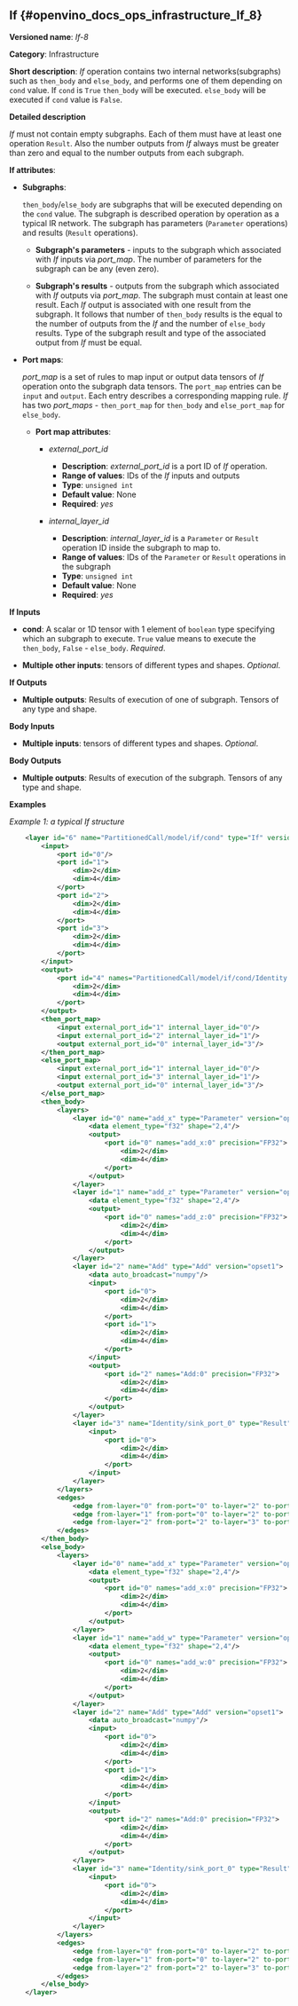 ## If <a name="If"></a> {#openvino_docs_ops_infrastructure_If_8}

**Versioned name**: *If-8*

**Category**: Infrastructure

**Short description**: *If* operation contains two internal networks(subgraphs) such as `then_body` and `else_body`, 
and performs one of them depending on `cond` value. If `cond` is  `True` `then_body` will be executed. `else_body`
 will be executed if `cond` value is `False`. 

**Detailed description**

*If* must not contain empty subgraphs. Each of them must have at least one operation `Result`. 
Also the number outputs from *If* always must be greater than zero and equal to the number outputs from each subgraph.

**If attributes**:

* **Subgraphs**:

    `then_body`/`else_body` are subgraphs that will be executed depending on the `cond` value. 
    The subgraph is described operation by operation as a typical IR network. 
    The subgraph has parameters (`Parameter` operations) and results (`Result` operations).
    
    * **Subgraph's parameters** - inputs to the subgraph which associated with *If* inputs via *port_map*. 
    The number of parameters for the subgraph can be any (even zero).
    
    * **Subgraph's results** - outputs from the subgraph which associated with *If* outputs via *port_map*.
    The subgraph must contain at least one result. Each *If* output is associated with one result from the subgraph. 
    It follows that number of `then_body` results is the equal to the number of outputs from the *If* and 
    the number of `else_body` results. 
    Type of the subgraph result and type of the associated output from *If* must be equal.
    

* **Port maps**:
    
    *port_map* is a set of rules to map input or output data tensors of *If* operation onto the subgraph data tensors. 
    The `port_map` entries can be `input` and `output`. Each entry describes a corresponding mapping rule. 
    *If* has two *port_maps* - `then_port_map` for `then_body` and `else_port_map` for `else_body`.

    * **Port map attributes**:

        * *external_port_id*
            * **Description**: *external_port_id* is a port ID of *If* operation.
            * **Range of values**: IDs of the *If* inputs and outputs
            * **Type**: `unsigned int`
            * **Default value**: None
            * **Required**: *yes*

        * *internal_layer_id*

            * **Description**: *internal_layer_id* is a `Parameter` or `Result` operation ID inside 
            the subgraph to map to.
            * **Range of values**: IDs of the `Parameter` or `Result` operations in the subgraph
            * **Type**: `unsigned int`
            * **Default value**: None
            * **Required**: *yes*

**If Inputs**


* **cond**: A scalar or 1D tensor with 1 element of `boolean` type specifying which an subgraph to execute. 
`True` value means to execute the `then_body`, `False` - `else_body`. *Required*.

* **Multiple other inputs**: tensors of different types and shapes. *Optional*.

**If Outputs**

* **Multiple outputs**: Results of execution of one of subgraph. Tensors of any type and shape.


**Body Inputs**

* **Multiple inputs**: tensors of different types and shapes. *Optional*.


**Body Outputs**

* **Multiple outputs**: Results of execution of the subgraph. Tensors of any type and shape.


**Examples**

*Example 1: a typical If structure*
```xml
    <layer id="6" name="PartitionedCall/model/if/cond" type="If" version="opset8">
        <input>
            <port id="0"/>
            <port id="1">
                <dim>2</dim>
                <dim>4</dim>
            </port>
            <port id="2">
                <dim>2</dim>
                <dim>4</dim>
            </port>
            <port id="3">
                <dim>2</dim>
                <dim>4</dim>
            </port>
        </input>
        <output>
            <port id="4" names="PartitionedCall/model/if/cond/Identity:0,PartitionedCall/model/if/cond:0" precision="FP32">
                <dim>2</dim>
                <dim>4</dim>
            </port>
        </output>
        <then_port_map>
            <input external_port_id="1" internal_layer_id="0"/>
            <input external_port_id="2" internal_layer_id="1"/>
            <output external_port_id="0" internal_layer_id="3"/>
        </then_port_map>
        <else_port_map>
            <input external_port_id="1" internal_layer_id="0"/>
            <input external_port_id="3" internal_layer_id="1"/>
            <output external_port_id="0" internal_layer_id="3"/>
        </else_port_map>
        <then_body>
            <layers>
                <layer id="0" name="add_x" type="Parameter" version="opset1">
                    <data element_type="f32" shape="2,4"/>
                    <output>
                        <port id="0" names="add_x:0" precision="FP32">
                            <dim>2</dim>
                            <dim>4</dim>
                        </port>
                    </output>
                </layer>
                <layer id="1" name="add_z" type="Parameter" version="opset1">
                    <data element_type="f32" shape="2,4"/>
                    <output>
                        <port id="0" names="add_z:0" precision="FP32">
                            <dim>2</dim>
                            <dim>4</dim>
                        </port>
                    </output>
                </layer>
                <layer id="2" name="Add" type="Add" version="opset1">
                    <data auto_broadcast="numpy"/>
                    <input>
                        <port id="0">
                            <dim>2</dim>
                            <dim>4</dim>
                        </port>
                        <port id="1">
                            <dim>2</dim>
                            <dim>4</dim>
                        </port>
                    </input>
                    <output>
                        <port id="2" names="Add:0" precision="FP32">
                            <dim>2</dim>
                            <dim>4</dim>
                        </port>
                    </output>
                </layer>
                <layer id="3" name="Identity/sink_port_0" type="Result" version="opset1">
                    <input>
                        <port id="0">
                            <dim>2</dim>
                            <dim>4</dim>
                        </port>
                    </input>
                </layer>
            </layers>
            <edges>
                <edge from-layer="0" from-port="0" to-layer="2" to-port="0"/>
                <edge from-layer="1" from-port="0" to-layer="2" to-port="1"/>
                <edge from-layer="2" from-port="2" to-layer="3" to-port="0"/>
            </edges>
        </then_body>
        <else_body>
            <layers>
                <layer id="0" name="add_x" type="Parameter" version="opset1">
                    <data element_type="f32" shape="2,4"/>
                    <output>
                        <port id="0" names="add_x:0" precision="FP32">
                            <dim>2</dim>
                            <dim>4</dim>
                        </port>
                    </output>
                </layer>
                <layer id="1" name="add_w" type="Parameter" version="opset1">
                    <data element_type="f32" shape="2,4"/>
                    <output>
                        <port id="0" names="add_w:0" precision="FP32">
                            <dim>2</dim>
                            <dim>4</dim>
                        </port>
                    </output>
                </layer>
                <layer id="2" name="Add" type="Add" version="opset1">
                    <data auto_broadcast="numpy"/>
                    <input>
                        <port id="0">
                            <dim>2</dim>
                            <dim>4</dim>
                        </port>
                        <port id="1">
                            <dim>2</dim>
                            <dim>4</dim>
                        </port>
                    </input>
                    <output>
                        <port id="2" names="Add:0" precision="FP32">
                            <dim>2</dim>
                            <dim>4</dim>
                        </port>
                    </output>
                </layer>
                <layer id="3" name="Identity/sink_port_0" type="Result" version="opset1">
                    <input>
                        <port id="0">
                            <dim>2</dim>
                            <dim>4</dim>
                        </port>
                    </input>
                </layer>
            </layers>
            <edges>
                <edge from-layer="0" from-port="0" to-layer="2" to-port="0"/>
                <edge from-layer="1" from-port="0" to-layer="2" to-port="1"/>
                <edge from-layer="2" from-port="2" to-layer="3" to-port="0"/>
            </edges>
        </else_body>
    </layer>
```

